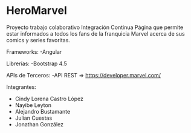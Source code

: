 # HeroMarvel
Proyecto trabajo colaborativo Integración Continua
Página que permite estar informados a todos los fans de la franquicia Marvel acerca de sus comics y series favoritas.

Frameworks:
-Angular

Librerías:
-Bootstrap 4.5

APIs de Terceros:
-API REST => https://developer.marvel.com/

Integrantes:
- Cindy Lorena Castro López
- Nayibe Leyton
- Alejandro Bustamante
- Julian Cuestas
- Jonathan González

